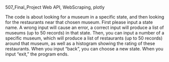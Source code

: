 507_Final_Project
Web API, WebScraping, plotly

The code is about looking for a museum in a specific state, and then looking for the restaurants near that chosen museum. 
First please input a state name. A wrong input will cause an error, a correct input will produce a list of museums (up to 50 records) in that state. 
Then, you can input a number of a specific museum, which will produce a list of restaurants (up to 50 records) around that museum, as well as a histogram showing the rating of these restaurants. 
When you input “back”, you can choose a new state. When you input “exit,” the program ends.
